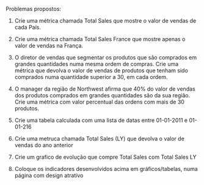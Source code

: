 Problemas propostos:

1. Crie uma métrica chamada Total Sales que mostre o valor de vendas de cada País.

2. Crie uma métrica chamada Total Sales France que mostre apenas o valor de vendas na França.

3. O diretor de vendas que segmentar os produtos que são comprados em grandes quantidades numa mesma ordem de compras. Crie uma métrica que 
   devolva o valor de vendas de produtos que tenham sido comprados numa quantidade superior a 30, em cada ordem.

4. O manager da região de Northwest afirma que 40% do valor de vendas dos produtos comprados em grandes quantidades são da sua região. Crie 
   uma métrica com valor percentual das ordens com mais de 30 produtos.

5. Crie uma tabela calculada com uma lista de datas entre 01-01-2011 e 01-01-216

6. Crie uma metruca chamada Total Sales (LY) que devolva o valor de vendas do ano anterior

7. Crie um grafico de evolução que compre Total Sales com Total Sales LY

8. Coloque os indicadores desenvolvidos acima em gráficos/tabelas, numa página com design atrativo

